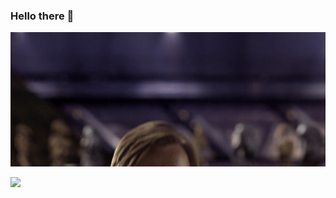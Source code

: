 ### Hello there 👋

![Obi-wan says hello there](/images/obi-wan-hello-there.gif)

![](https://komarev.com/ghpvc/?username=sshone)
